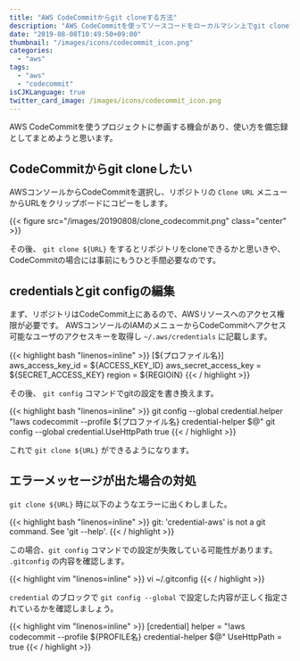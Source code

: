 ```yaml
---
title: "AWS CodeCommitからgit cloneする方法"
description: "AWS CodeCommitを使ってソースコードをローカルマシン上でgit cloneする方法を紹介します。加えて git: 'credential-aws' is not a git commandエラーへの対処法も記載します。"
date: "2019-08-08T10:49:50+09:00"
thumbnail: "/images/icons/codecommit_icon.png"
categories:
  - "aws"
tags:
  - "aws"
  - "codecommit"
isCJKLanguage: true
twitter_card_image: /images/icons/codecommit_icon.png
---
```


AWS CodeCommitを使うプロジェクトに参画する機会があり、使い方を備忘録としてまとめようと思います。

<!--adsense-->

## CodeCommitからgit cloneしたい

AWSコンソールからCodeCommitを選択し、リポジトリの `Clone URL` メニューからURLをクリップボードにコピーをします。

{{< figure src="/images/20190808/clone_codecommit.png" class="center" >}}

その後、 `git clone ${URL}` をするとリポジトリをcloneできるかと思いきや、CodeCommitの場合には事前にもうひと手間必要なのです。

## credentialsとgit configの編集

まず、リポジトリはCodeCommit上にあるので、AWSリソースへのアクセス権限が必要です。
AWSコンソールのIAMのメニューからCodeCommitへアクセス可能なユーザのアクセスキーを取得し `~/.aws/credentials` に記載します。

{{< highlight bash "linenos=inline" >}}
[${プロファイル名}]
aws_access_key_id = ${ACCESS_KEY_ID}
aws_secret_access_key = ${SECRET_ACCESS_KEY}
region = ${REGIOIN}
{{< / highlight >}}

その後、 `git config` コマンドでgitの設定を書き換えます。

{{< highlight bash "linenos=inline" >}}
git config --global credential.helper "!aws codecommit --profile ${プロファイル名} credential-helper $@"
git config --global credential.UseHttpPath true
{{< / highlight >}}

これで `git clone ${URL}` ができるようになります。

<!--adsense-->

## エラーメッセージが出た場合の対処

`git clone ${URL}` 時に以下のようなエラーに出くわしました。

{{< highlight bash "linenos=inline" >}}
git: 'credential-aws' is not a git command. See 'git --help'.
{{< / highlight >}}

この場合、`git config` コマンドでの設定が失敗している可能性があります。 `.gitconfig` の内容を確認します。

{{< highlight vim "linenos=inline" >}}
vi ~/.gitconfig
{{< / highlight >}}

`credential` のブロックで `git config --global` で設定した内容が正しく指定されているかを確認しましょう。

{{< highlight vim "linenos=inline" >}}
[credential]
	helper = "!aws codecommit --profile ${PROFILE名} credential-helper $@"
	UseHttpPath = true
{{< / highlight >}}

